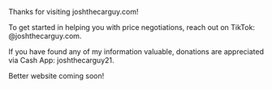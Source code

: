 Thanks for visiting joshthecarguy.com!

To get started in helping you with price negotiations, reach out on TikTok: @joshthecarguy.com.

If you have found any of my information valuable, donations are appreciated via Cash App: joshthecarguy21.

Better website coming soon!

